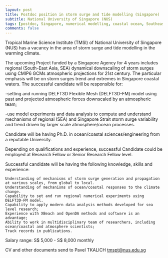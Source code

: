 ```yaml
---
layout: post
title: Postdoc position in storm surge and tide modelling (Singapore)
subtitle: National University of Singapore (NUS)
tags: [postdoc, Singapore, numerical modelling, coastal ocean, Southeast Asia]
comments: false
---
```

Tropical Marine Science Institute (TMSI) of National University of Singapore (NUS) has a vacancy in the area of storm surge and tide modelling  in the warming climate.

The upcoming Project funded by a Singapore Agency for 4 years includes regional (South-East Asia, SEA) dynamical downscaling of storm surges using CMIP6 GCMs atmospheric projections for 21st century. The particular emphasis will be on storm surges trend and extremes in Singapore coastal waters. The successful candidate will be responsible for:

-setting and running DELFT3D Flexible Mesh (DELFT3D-FM) model using past and projected atmospheric forces downscaled by an atmospheric team;

-use model experiments and data analysis to compute and understand  mechanisms of regional (SEA) and Singapore Strait storm surge variability and trend driven by larger scale atmosphere/ocean processes.

 

Candidate will be having Ph.D. in ocean/coastal sciences/engineering from a reputable University.

Depending on qualifications and experience, successful Candidate could be employed at Research Fellow or Senior Research Fellow level.

Successful candidate will be having the following knowledge, skills and experience:

    Understanding of mechanisms of storm surge generation and propagation at various scales, from global to local. 
    Understanding of mechanisms of ocean/coastal responses to the climate change.
    Capability to set and run regional numerical experiments using DELFT3D-FM model.
    Capability to apply modern data analysis methods developed for sea level research;
    Experience with XBeach and OpenDA methods and software is an advantage;
    Ability to work in multidisciplinary team of researchers, including ocean/coastal and atmosphere scientists;
    Track records in publications.  


Salary range: S$ 5,000 - S$ 8,000 monthly

CV and other documents send to Pavel TKALICH   tmspt@nus.edu.sg
